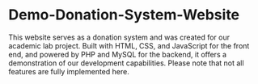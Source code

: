 # Demo-Donation-System-Website
This website serves as a donation system and was created for our academic lab project. Built with HTML, CSS, and JavaScript for the front end, and powered by PHP and MySQL for the backend, it offers a demonstration of our development capabilities. Please note that not all features are fully implemented here.
